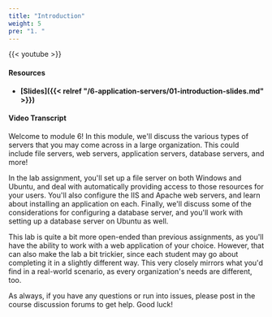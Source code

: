 ```yaml
---
title: "Introduction"
weight: 5
pre: "1. "
---
```


{{< youtube  >}}

#### Resources

* **[Slides]({{< relref "/6-application-servers/01-introduction-slides.md" >}})**

#### Video Transcript

Welcome to module 6! In this module, we'll discuss the various types of servers that you may come across in a large organization. This could include file servers, web servers, application servers, database servers, and more!

In the lab assignment, you'll set up a file server on both Windows and Ubuntu, and deal with automatically providing access to those resources for your users. You'll also configure the IIS and Apache web servers, and learn about installing an application on each. Finally, we'll discuss some of the considerations for configuring a database server, and you'll work with setting up a database server on Ubuntu as well.

This lab is quite a bit more open-ended than previous assignments, as you'll have the ability to work with a web application of your choice. However, that can also make the lab a bit trickier, since each student may go about completing it in a slightly different way. This very closely mirrors what you'd find in a real-world scenario, as every organization's needs are different, too. 

As always, if you have any questions or run into issues, please post in the course discussion forums to get help. Good luck!
